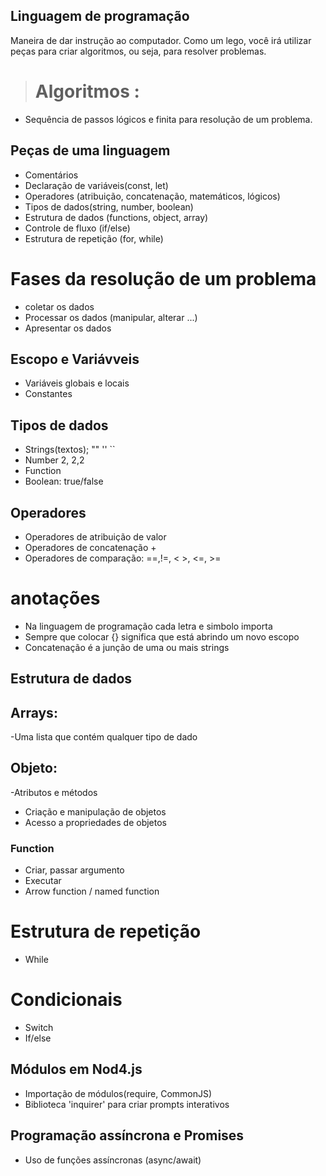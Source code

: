 ## Linguagem de programação
Maneira de dar instrução ao computador.
Como um lego, você irá utilizar peças para criar algoritmos, ou seja, para resolver problemas.

>  # **Algoritmos** : 
  - Sequência de passos lógicos e finita  para resolução de um problema.

  ## Peças de uma linguagem

  - Comentários
  - Declaração de variáveis(const, let)
  - Operadores (atribuição, concatenação, matemáticos, lógicos)
  - Tipos de dados(string, number, boolean)
  - Estrutura de dados (functions, object, array)
  - Controle de fluxo (if/else)
  - Estrutura de repetição (for, while)


# Fases da resolução de um problema
- coletar os dados
- Processar os dados (manipular, alterar ...)
- Apresentar os dados

## Escopo e Variávveis
- Variáveis globais e locais
- Constantes

## Tipos de dados
- Strings(textos); "" '' ``
- Number 2, 2,2
- Function
- Boolean: true/false

## Operadores
- Operadores de atribuição de valor
- Operadores de concatenação +
- Operadores de comparação: ==,!=, < >, <=, >=


# anotações
- Na linguagem de programação cada letra e simbolo importa
- Sempre que colocar {} significa que está abrindo um novo escopo
- Concatenação é a junção de uma ou mais strings

## Estrutura de dados


## Arrays:

-Uma lista que contém qualquer tipo de dado


## Objeto:

-Atributos e métodos
- Criação e manipulação de objetos
- Acesso a propriedades de objetos


### Function
- Criar, passar argumento
- Executar
- Arrow function / named function

# Estrutura de repetição 
- While

# Condicionais
- Switch
- If/else

## Módulos em Nod4.js
- Importação de módulos(require, CommonJS)
- Biblioteca 'inquirer' para criar prompts interativos

## Programação assíncrona e Promises
- Uso de funções assíncronas (async/await)
